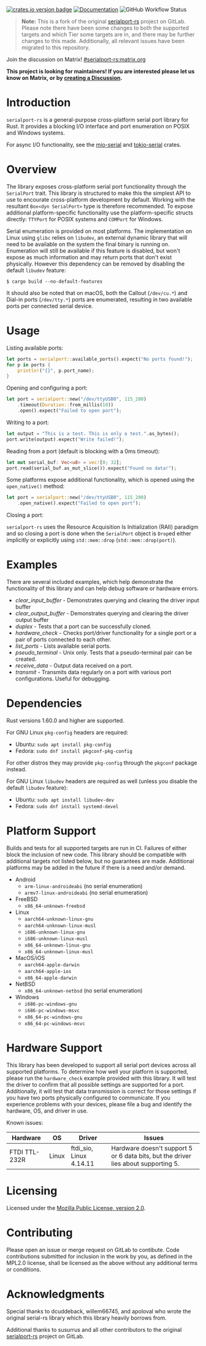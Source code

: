[![crates.io version badge](https://img.shields.io/crates/v/serialport.svg)](https://crates.io/crates/serialport)
[![Documentation](https://docs.rs/serialport/badge.svg)](https://docs.rs/crate/serialport)
![GitHub Workflow Status](https://img.shields.io/github/workflow/status/serialport/serialport-rs/CI?label=CI&logo=github&style=flat-square)

> **Note:** This is a fork of the original [serialport-rs](https://gitlab.com/susurrus/serialport-rs) project on GitLab. Please note there have been some changes to both the supported targets and which Tier some targets are in, and there may be further changes to this made. Additionally, all relevant issues have been migrated to this repository.

Join the discussion on Matrix! [#serialport-rs:matrix.org](https://matrix.to/#/#serialport-rs:matrix.org)

**This project is looking for maintainers! If you are interested please let us know on Matrix, or by [creating a Discussion](https://github.com/serialport/serialport-rs/discussions/new).**

# Introduction

`serialport-rs` is a general-purpose cross-platform serial port library for Rust. It provides a
blocking I/O interface and port enumeration on POSIX and Windows systems.

For async I/O functionality, see the [mio-serial](https://github.com/berkowski/mio-serial) and
[tokio-serial](https://github.com/berkowski/tokio-serial) crates.

# Overview

The library exposes cross-platform serial port functionality through the `SerialPort` trait. This
library is structured to make this the simplest API to use to encourate cross-platform development
by default. Working with the resultant `Box<dyn SerialPort>` type is therefore recommended. To
expose additional platform-specific functionality use the platform-specific structs directly:
`TTYPort` for POSIX systems and `COMPort` for Windows.

Serial enumeration is provided on most platforms. The implementation on Linux using `glibc` relies
on `libudev`, an external dynamic library that will need to be available on the system the final
binary is running on. Enumeration will still be available if this feature is disabled, but won't
expose as much information and may return ports that don't exist physically. However this dependency
can be removed by disabling the default `libudev` feature:

```shell
$ cargo build --no-default-features
```

It should also be noted that on macOS, both the Callout (`/dev/cu.*`) and Dial-in ports (`/dev/tty.*`) ports are enumerated, resulting in two available ports per connected serial device.

# Usage

Listing available ports:

```rust
let ports = serialport::available_ports().expect("No ports found!");
for p in ports {
    println!("{}", p.port_name);
}

```

Opening and configuring a port:

```rust
let port = serialport::new("/dev/ttyUSB0", 115_200)
    .timeout(Duration::from_millis(10))
    .open().expect("Failed to open port");
```

Writing to a port:

```rust
let output = "This is a test. This is only a test.".as_bytes();
port.write(output).expect("Write failed!");
```

Reading from a port (default is blocking with a 0ms timeout):

```rust
let mut serial_buf: Vec<u8> = vec![0; 32];
port.read(serial_buf.as_mut_slice()).expect("Found no data!");
```

Some platforms expose additional functionality, which is opened using the `open_native()` method:

```rust
let port = serialport::new("/dev/ttyUSB0", 115_200)
    .open_native().expect("Failed to open port");
```

Closing a port:

`serialport-rs` uses the Resource Acquisition Is Initialization (RAII) paradigm and so closing a
port is done when the `SerialPort` object is `Drop`ed either implicitly or explicitly using
`std::mem::drop` (`std::mem::drop(port)`).

# Examples

There are several included examples, which help demonstrate the functionality of this library and
can help debug software or hardware errors.

- _clear_input_buffer_ - Demonstrates querying and clearing the driver input buffer
- _clear_output_buffer_ - Demonstrates querying and clearing the driver output buffer
- _duplex_ - Tests that a port can be successfully cloned.
- _hardware_check_ - Checks port/driver functionality for a single port or a pair of ports connected
  to each other.
- _list_ports_ - Lists available serial ports.
- _pseudo_terminal_ - Unix only. Tests that a pseudo-terminal pair can be created.
- _receive_data_ - Output data received on a port.
- _transmit_ - Transmits data regularly on a port with various port configurations. Useful for debugging.

# Dependencies

Rust versions 1.60.0 and higher are supported.

For GNU Linux `pkg-config` headers are required:

- Ubuntu: `sudo apt install pkg-config`
- Fedora: `sudo dnf install pkgconf-pkg-config`

For other distros they may provide `pkg-config` through the `pkgconf` package instead.

For GNU Linux `libudev` headers are required as well (unless you disable the default `libudev` feature):

- Ubuntu: `sudo apt install libudev-dev`
- Fedora: `sudo dnf install systemd-devel`

# Platform Support

Builds and tests for all supported targets are run in CI. Failures of either block the inclusion of new code. This library should be compatible with additional targets not listed below, but no guarantees are made. Additional platforms may be added in the future if there is a need and/or demand.

- Android
  - `arm-linux-androideabi` (no serial enumeration)
  - `armv7-linux-androideabi` (no serial enumeration)
- FreeBSD
  - `x86_64-unknown-freebsd`
- Linux
  - `aarch64-unknown-linux-gnu`
  - `aarch64-unknown-linux-musl`
  - `i686-unknown-linux-gnu`
  - `i686-unknown-linux-musl`
  - `x86_64-unknown-linux-gnu`
  - `x86_64-unknown-linux-musl`
- MacOS/iOS
  - `aarch64-apple-darwin`
  - `aarch64-apple-ios`
  - `x86_64-apple-darwin`
- NetBSD
  - `x86_64-unknown-netbsd` (no serial enumeration)
- Windows
  - `i686-pc-windows-gnu`
  - `i686-pc-windows-msvc`
  - `x86_64-pc-windows-gnu`
  - `x86_64-pc-windows-msvc`

# Hardware Support

This library has been developed to support all serial port devices across all
supported platforms. To determine how well your platform is supported, please
run the `hardware_check` example provided with this library. It will test the
driver to confirm that all possible settings are supported for a port.
Additionally, it will test that data transmission is correct for those settings
if you have two ports physically configured to communicate. If you experience
problems with your devices, please file a bug and identify the hardware, OS,
and driver in use.

Known issues:

| Hardware      | OS    | Driver                  | Issues                                                                             |
| ------------- | ----- | ----------------------- | ---------------------------------------------------------------------------------- |
| FTDI TTL-232R | Linux | ftdi_sio, Linux 4.14.11 | Hardware doesn't support 5 or 6 data bits, but the driver lies about supporting 5. |

# Licensing

Licensed under the [Mozilla Public License, version 2.0](https://www.mozilla.org/en-US/MPL/2.0/).

# Contributing

Please open an issue or merge request on GitLab to contibute. Code contributions submitted for
inclusion in the work by you, as defined in the MPL2.0 license, shall be licensed as the above
without any additional terms or conditions.

# Acknowledgments

Special thanks to dcuddeback, willem66745, and apoloval who wrote the original serial-rs library
which this library heavily borrows from.

Additional thanks to susurrus and all other contributors to the original [serialport-rs](https://gitlab.com/susurrus/serialport-rs) project on GitLab.
